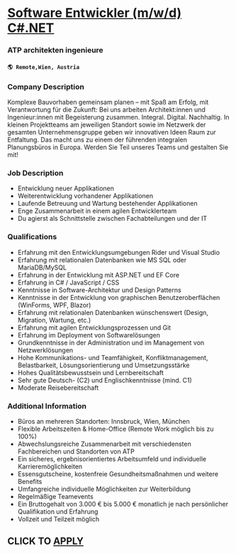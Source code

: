 # [Software Entwickler (m/w/d) C#.NET](https://www.remotewlb.com/apply/software-entwickler-m-w-d-c-net)  
### ATP architekten ingenieure  
#### `🌎 Remote,Wien, Austria`  

### **Company Description**

Komplexe Bauvorhaben gemeinsam planen – mit Spaß am Erfolg, mit Verantwortung für die Zukunft: Bei uns arbeiten Architekt:innen und Ingenieur:innen mit Begeisterung zusammen. Integral. Digital. Nachhaltig. In kleinen Projektteams am jeweiligen Standort sowie im Netzwerk der gesamten Unternehmensgruppe geben wir innovativen Ideen Raum zur Entfaltung. Das macht uns zu einem der führenden integralen Planungsbüros in Europa. Werden Sie Teil unseres Teams und gestalten Sie mit!

###  **Job Description**

  * Entwicklung neuer Applikationen
  * Weiterentwicklung vorhandener Applikationen
  * Laufende Betreuung und Wartung bestehender Applikationen
  * Enge Zusammenarbeit in einem agilen Entwicklerteam
  * Du agierst als Schnittstelle zwischen Fachabteilungen und der IT

###  **Qualifications**

  * Erfahrung mit den Entwicklungsumgebungen Rider und Visual Studio
  * Erfahrung mit relationalen Datenbanken wie MS SQL oder MariaDB/MySQL
  * Erfahrung in der Entwicklung mit ASP.NET und EF Core
  * Erfahrung in C# / JavaScript / CSS
  * Kenntnisse in Software-Architektur und Design Patterns
  * Kenntnisse in der Entwicklung von graphischen Benutzeroberflächen (WinForms, WPF, Blazor)
  * Erfahrung mit relationalen Datenbanken wünschenswert (Design, Migration, Wartung, etc.)
  * Erfahrung mit agilen Entwicklungsprozessen und Git
  * Erfahrung im Deployment von Softwarelösungen
  * Grundkenntnisse in der Administration und im Management von Netzwerklösungen
  * Hohe Kommunikations- und Teamfähigkeit, Konfliktmanagement, Belastbarkeit, Lösungsorientierung und Umsetzungsstärke
  * Hohes Qualitätsbewusstsein und Lernbereitschaft
  * Sehr gute Deutsch- (C2) und Englischkenntnisse (mind. C1)
  * Moderate Reisebereitschaft

###  **Additional Information**

  * Büros an mehreren Standorten: Innsbruck, Wien, München
  * Flexible Arbeitszeiten & Home-Office (Remote Work möglich bis zu 100%)
  * Abwechslungsreiche Zusammenarbeit mit verschiedensten Fachbereichen und Standorten von ATP
  * Ein sicheres, ergebnisorientiertes Arbeitsumfeld und individuelle Karrieremöglichkeiten
  * Essensgutscheine, kostenfreie Gesundheitsmaßnahmen und weitere Benefits
  * Umfangreiche individuelle Möglichkeiten zur Weiterbildung
  * Regelmäßige Teamevents
  * Ein Bruttogehalt von 3.000 € bis 5.000 € monatlich je nach persönlicher Qualifikation und Erfahrung
  * Vollzeit und Teilzeit möglich

  
## CLICK TO [APPLY](https://www.remotewlb.com/apply/software-entwickler-m-w-d-c-net)

